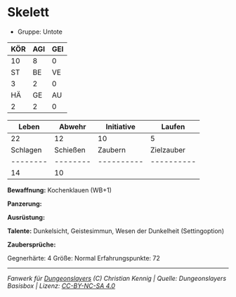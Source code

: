 # Skelett  
- Gruppe: Untote  

| KÖR | AGI | GEI |  
| --- | --- | --- |  
| 10  | 8   | 0   |
| ST  | BE  | VE  |  
| 3   | 2   | 0   |
| HÄ  | GE  | AU  |  
| 2   | 2   | 0   |


| Leben    | Abwehr   | Initiative | Laufen     |
| -------- | -------- | ---------- | ---------- |
| 22       | 12       | 10         | 5          |
| Schlagen | Schießen | Zaubern    | Zielzauber |
| -------- | -------- | ---------- | ---------- |
| 14       | 10       |            |            |

**Bewaffnung:**
Kochenklauen (WB+1)

**Panzerung:**


**Ausrüstung:**


**Talente:**
Dunkelsicht, Geistesimmun, Wesen der Dunkelheit (Settingoption)

**Zaubersprüche:**


Gegnerhärte: 4
Größe: Normal
Erfahrungspunkte: 72



___
*Fanwerk für [Dungeonslayers](https://www.dungeonslayers.net/) (C) Christian Kennig | Quelle: Dungeonslayers Basisbox | Lizenz: [CC-BY-NC-SA 4.0](https://creativecommons.org/licenses/by-nc-sa/4.0/deed.de)*
